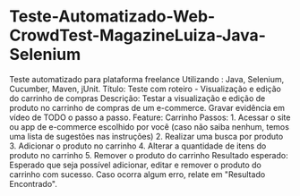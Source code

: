 # Teste-Automatizado-Web-CrowdTest-MagazineLuiza-Java-Selenium
Teste automatizado para plataforma freelance Utilizando : Java, Selenium, Cucumber, Maven, jUnit.  Título: Teste com roteiro - Visualização e edição do carrinho de compras  Descrição: Testar a visualização e edição de produto no carrinho de compras de um e-commerce. Gravar evidência em vídeo de TODO o passo a passo.  Feature: Carrinho  Passos: 1. Acessar o site ou app de e-commerce escolhido por você (caso não saiba nenhum, temos uma lista de sugestões nas instruções) 2. Realizar uma busca por produto 3. Adicionar o produto no carrinho 4. Alterar a quantidade de itens do produto no carrinho 5. Remover o produto do carrinho  Resultado esperado: Esperado que seja possível adicionar, editar e remover o produto do carrinho com sucesso. Caso ocorra algum erro, relate em "Resultado Encontrado".
